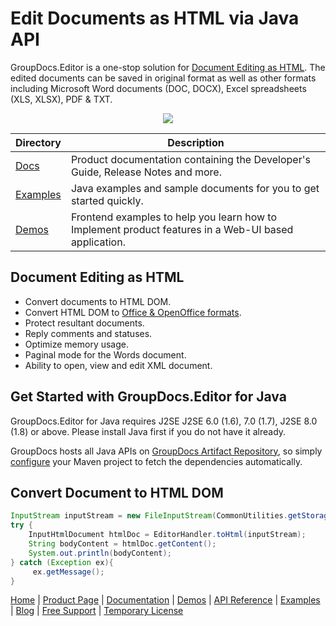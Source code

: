 # Edit Documents as HTML via Java API

GroupDocs.Editor is a one-stop solution for [Document Editing as HTML](https://products.groupdocs.com/editor/java). The edited documents can be saved in original format as well as other formats including Microsoft Word documents (DOC, DOCX), Excel spreadsheets (XLS, XLSX), PDF & TXT.

<p align="center">
  <a title="Download complete GroupDocs.Editor for Java source code" href="https://github.com/groupdocs-editor/GroupDocs.Editor-for-Java/archive/master.zip"> 
    <img src="https://camo.githubusercontent.com/11839cd752a2d367f3149c7bee1742b68e4a4d37/68747470733a2f2f7261772e6769746875622e636f6d2f4173706f73654578616d706c65732f6a6176612d6578616d706c65732d64617368626f6172642f6d61737465722f696d616765732f646f776e6c6f61645a69702d427574746f6e2d4c617267652e706e67" data-canonical-src="https://raw.github.com/AsposeExamples/java-examples-dashboard/master/images/downloadZip-Button-Large.png" style="max-width:100%;">
  </a>
</p>

Directory | Description
--------- | -----------
[Docs](https://github.com/groupdocs-editor/GroupDocs.Editor-Docs)  | Product documentation containing the Developer's Guide, Release Notes and more.
[Examples](https://github.com/groupdocs-editor/GroupDocs.Editor-for-Java/tree/master/Examples)  | Java examples and sample documents for you to get started quickly. 
[Demos](https://github.com/groupdocs-editor/GroupDocs.Editor-for-Java/tree/master/Demos)  | Frontend examples to help you learn how to Implement product features in a Web-UI based application.


## Document Editing as HTML

- Convert documents to HTML DOM.
- Convert HTML DOM to [Office & OpenOffice formats](https://docs.groupdocs.com/editor/java/supported-document-formats/).
- Protect resultant documents. 
- Reply comments and statuses.
- Optimize memory usage.
- Paginal mode for the Words document.
- Ability to open, view and edit XML document.

## Get Started with GroupDocs.Editor for Java

GroupDocs.Editor for Java requires J2SE J2SE 6.0 (1.6), 7.0 (1.7), J2SE 8.0 (1.8) or above. Please install Java first if you do not have it already. 

GroupDocs hosts all Java APIs on [GroupDocs Artifact Repository](https://artifact.groupdocs.com/webapp/#/artifacts/browse/tree/General/repo/com/groupdocs/groupdocs-editor), so simply [configure](https://docs.groupdocs.com/editor/java/installation/) your Maven project to fetch the dependencies automatically.

## Convert Document to HTML DOM

```java
InputStream inputStream = new FileInputStream(CommonUtilities.getStoragePath(fileName));
try {
    InputHtmlDocument htmlDoc = EditorHandler.toHtml(inputStream);
    String bodyContent = htmlDoc.getContent();
    System.out.println(bodyContent);
} catch (Exception ex){
     ex.getMessage();
}
```

[Home](https://www.groupdocs.com/) | [Product Page](https://products.groupdocs.com/editor/java) | [Documentation](https://docs.groupdocs.com/editor/java/) | [Demos](https://products.groupdocs.app/editor/family) | [API Reference](https://apireference.groupdocs.com/java/editor) | [Examples](https://github.com/groupdocs-editor/GroupDocs.editor-for-Java/tree/master/Examples) | [Blog](https://blog.groupdocs.com/category/editor/) | [Free Support](https://forum.groupdocs.com/c/editor) | [Temporary License](https://purchase.groupdocs.com/temporary-license)
